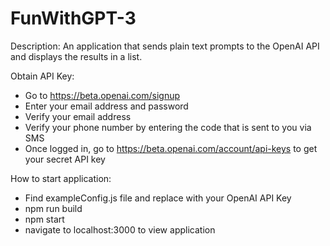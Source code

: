 # FunWithGPT-3

Description:
An application that sends plain text prompts to the OpenAI API and displays the results in a list.

Obtain API Key:
- Go to https://beta.openai.com/signup
- Enter your email address and password
- Verify your email address
- Verify your phone number by entering the code that is sent to you via SMS
- Once logged in, go to https://beta.openai.com/account/api-keys to get your secret API key

How to start application:
- Find exampleConfig.js file and replace with your OpenAI API Key
- npm run build
- npm start
- navigate to localhost:3000 to view application